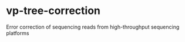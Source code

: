 vp-tree-correction
==================

Error correction of sequencing reads from high-throughput sequencing platforms
